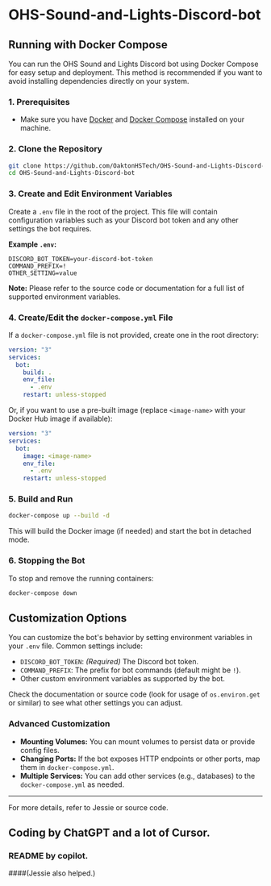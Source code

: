 # OHS-Sound-and-Lights-Discord-bot

## Running with Docker Compose

You can run the OHS Sound and Lights Discord bot using Docker Compose for easy setup and deployment. This method is recommended if you want to avoid installing dependencies directly on your system.

### 1. Prerequisites

- Make sure you have [Docker](https://docs.docker.com/get-docker/) and [Docker Compose](https://docs.docker.com/compose/install/) installed on your machine.

### 2. Clone the Repository

```bash
git clone https://github.com/OaktonHSTech/OHS-Sound-and-Lights-Discord-bot.git
cd OHS-Sound-and-Lights-Discord-bot
```

### 3. Create and Edit Environment Variables

Create a `.env` file in the root of the project. This file will contain configuration variables such as your Discord bot token and any other settings the bot requires.

**Example `.env`:**
```
DISCORD_BOT_TOKEN=your-discord-bot-token
COMMAND_PREFIX=!
OTHER_SETTING=value
```
**Note:** Please refer to the source code or documentation for a full list of supported environment variables.

### 4. Create/Edit the `docker-compose.yml` File

If a `docker-compose.yml` file is not provided, create one in the root directory:

```yaml
version: "3"
services:
  bot:
    build: .
    env_file:
      - .env
    restart: unless-stopped
```

Or, if you want to use a pre-built image (replace `<image-name>` with your Docker Hub image if available):
```yaml
version: "3"
services:
  bot:
    image: <image-name>
    env_file:
      - .env
    restart: unless-stopped
```

### 5. Build and Run

```bash
docker-compose up --build -d
```

This will build the Docker image (if needed) and start the bot in detached mode.

### 6. Stopping the Bot

To stop and remove the running containers:
```bash
docker-compose down
```

## Customization Options

You can customize the bot's behavior by setting environment variables in your `.env` file. Common settings include:

- `DISCORD_BOT_TOKEN`: *(Required)* The Discord bot token.
- `COMMAND_PREFIX`: The prefix for bot commands (default might be `!`).
- Other custom environment variables as supported by the bot.

Check the documentation or source code (look for usage of `os.environ.get` or similar) to see what other settings you can adjust.

### Advanced Customization

- **Mounting Volumes:** You can mount volumes to persist data or provide config files.
- **Changing Ports:** If the bot exposes HTTP endpoints or other ports, map them in `docker-compose.yml`.
- **Multiple Services:** You can add other services (e.g., databases) to the `docker-compose.yml` as needed.

---

For more details, refer to Jessie or source code.

## Coding by ChatGPT and a lot of Cursor.
### README by copilot.
####(Jessie also helped.)